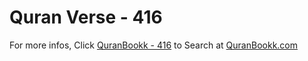 # Quran Verse - 416 

For more infos, Click [QuranBookk - 416](https://www.quranbookk.com/quran/search?q=416) to Search at [QuranBookk.com](http://quranbookk.com/)